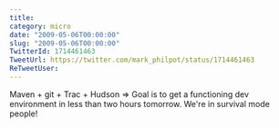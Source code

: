 ```yaml
---
title: 
category: micro
date: "2009-05-06T00:00:00"
slug: "2009-05-06T00:00:00"
TwitterId: 1714461463
TweetUrl: https://twitter.com/mark_philpot/status/1714461463
ReTweetUser: 
---
```


Maven + git + Trac + Hudson =&gt; Goal is to get a functioning dev environment in less than two hours tomorrow.  We're in survival mode people!